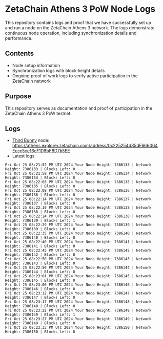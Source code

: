 # ZetaChain Athens 3 PoW Node Logs
This repository contains logs and proof that we have successfully set up and run a node on the ZetaChain Athens 3 network. The logs demonstrate continuous node operation, including synchronization details and performance.

## Contents
- Node setup information
- Synchronization logs with block height details
- Ongoing proof of work logs to verify active participation in the ZetaChain network

## Purpose
This repository serves as documentation and proof of participation in the ZetaChain Athens 3 PoW testnet.

## Logs

- [Third Bunny](https://thirdbunny.xyz/) node: https://athens.explorer.zetachain.com/address/0x225254d35dE666064Eccc5ce16eF1D8bF8D7b5EE
- Latest logs:
```
Fri Oct 25 08:21:52 PM UTC 2024 Your Node Height: 7386133 | Network Height: 7386133 | Blocks Left: 0
Fri Oct 25 08:21:58 PM UTC 2024 Your Node Height: 7386134 | Network Height: 7386134 | Blocks Left: 0
Fri Oct 25 08:22:03 PM UTC 2024 Your Node Height: 7386135 | Network Height: 7386135 | Blocks Left: 0
Fri Oct 25 08:22:08 PM UTC 2024 Your Node Height: 7386136 | Network Height: 7386136 | Blocks Left: 0
Fri Oct 25 08:22:14 PM UTC 2024 Your Node Height: 7386137 | Network Height: 7386137 | Blocks Left: 0
Fri Oct 25 08:22:19 PM UTC 2024 Your Node Height: 7386138 | Network Height: 7386138 | Blocks Left: 0
Fri Oct 25 08:22:24 PM UTC 2024 Your Node Height: 7386138 | Network Height: 7386139 | Blocks Left: 1
Fri Oct 25 08:22:29 PM UTC 2024 Your Node Height: 7386139 | Network Height: 7386139 | Blocks Left: 0
Fri Oct 25 08:22:35 PM UTC 2024 Your Node Height: 7386140 | Network Height: 7386140 | Blocks Left: 0
Fri Oct 25 08:22:40 PM UTC 2024 Your Node Height: 7386141 | Network Height: 7386141 | Blocks Left: 0
Fri Oct 25 08:22:45 PM UTC 2024 Your Node Height: 7386142 | Network Height: 7386142 | Blocks Left: 0
Fri Oct 25 08:22:50 PM UTC 2024 Your Node Height: 7386143 | Network Height: 7386143 | Blocks Left: 0
Fri Oct 25 08:22:56 PM UTC 2024 Your Node Height: 7386144 | Network Height: 7386144 | Blocks Left: 0
Fri Oct 25 08:23:01 PM UTC 2024 Your Node Height: 7386145 | Network Height: 7386145 | Blocks Left: 0
Fri Oct 25 08:23:06 PM UTC 2024 Your Node Height: 7386146 | Network Height: 7386146 | Blocks Left: 0
Fri Oct 25 08:23:12 PM UTC 2024 Your Node Height: 7386147 | Network Height: 7386147 | Blocks Left: 0
Fri Oct 25 08:23:17 PM UTC 2024 Your Node Height: 7386148 | Network Height: 7386148 | Blocks Left: 0
Fri Oct 25 08:23:22 PM UTC 2024 Your Node Height: 7386148 | Network Height: 7386149 | Blocks Left: 1
Fri Oct 25 08:23:27 PM UTC 2024 Your Node Height: 7386149 | Network Height: 7386149 | Blocks Left: 0
Fri Oct 25 08:23:33 PM UTC 2024 Your Node Height: 7386150 | Network Height: 7386150 | Blocks Left: 0
```
